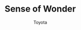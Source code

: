 ---
title: 'Sense of Wonder'
author: Toyota
project_image_path: '/images/gallery/sense-of-wonder.jpg'
external_url: 'http://toyota.jp/information/campaign/sense_of_wonder/wondermap/'
---